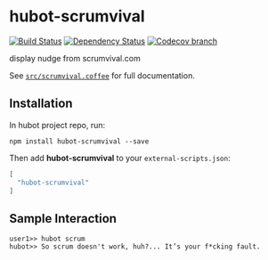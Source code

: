 # hubot-scrumvival
[![Build Status](https://img.shields.io/travis/tommywo/hubot-scrumvival/master.svg)](https://travis-ci.org/tommywo/hubot-scrumvival) [![Dependency Status](https://www.versioneye.com/user/projects/55f5557f3ed8940014000516/badge.svg?style=flat)](https://www.versioneye.com/user/projects/55f5557f3ed8940014000516) [![Codecov branch](https://img.shields.io/codecov/c/github/tommywo/hubot-scrumvival/master.svg)]()

display nudge from scrumvival.com

See [`src/scrumvival.coffee`](src/scrumvival.coffee) for full documentation.

## Installation

In hubot project repo, run:

`npm install hubot-scrumvival --save`

Then add **hubot-scrumvival** to your `external-scripts.json`:

```json
[
  "hubot-scrumvival"
]
```

## Sample Interaction

```
user1>> hubot scrum
hubot>> So scrum doesn't work, huh?... It’s your f*cking fault.
```
